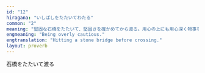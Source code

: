 ```yaml
---
id: "12"
hiragana: "いしばしをたたいてわたる"
common: "2"
meaning: "堅固な石橋をたたいて、堅固さを確かめてから渡る。用心の上にも用心深く物事を行うことのたとえ。"
engmeaning: "Being overly cautious."
engtranslation: "Hitting a stone bridge before crossing."
layout: proverb
---
```


石橋をたたいて渡る
